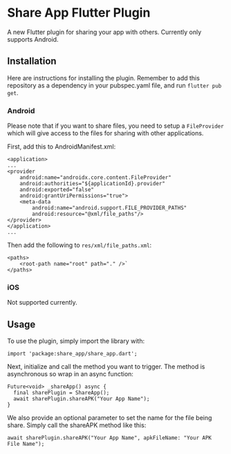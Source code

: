 # Share App Flutter Plugin

A new Flutter plugin for sharing your app with others.  Currently only supports Android.

## Installation

Here are instructions for installing the plugin.  Remember to add this repository as a dependency in your pubspec.yaml file, and run `flutter pub get`.

### Android

Please note that if you want to share files, you need to setup a `FileProvider` which will give access to the files for sharing with other applications.

First, add this to AndroidManifest.xml:

```aidl
<application>
...
<provider
    android:name="androidx.core.content.FileProvider"
    android:authorities="${applicationId}.provider"
    android:exported="false"
    android:grantUriPermissions="true">
    <meta-data
        android:name="android.support.FILE_PROVIDER_PATHS"
        android:resource="@xml/file_paths"/>
</provider>
</application>
...
```

Then add the following to `res/xml/file_paths.xml`:

```aidl
<paths>
    <root-path name="root" path="." />`
</paths>
```

### iOS

Not supported currently.

## Usage

To use the plugin, simply import the library with:

```aidl
import 'package:share_app/share_app.dart';
```

Next, initialize and call the method you want to trigger.  The method is asynchronous so wrap in an async function:

```aidl
Future<void> _shareApp() async {
  final sharePlugin = ShareApp();
  await sharePlugin.shareAPK("Your App Name");
}
```

We also provide an optional parameter to set the name for the file being share.  Simply call the shareAPK method like this:

```aidl
await sharePlugin.shareAPK("Your App Name", apkFileName: "Your APK File Name");
```
